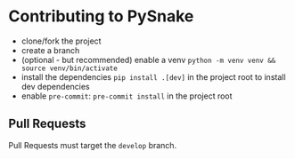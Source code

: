 # Contributing to PySnake

- clone/fork the project
- create a branch
- (optional - but recommended) enable a venv `python -m venv venv && source venv/bin/activate`
- install the dependencies `pip install .[dev]` in the project root to install dev dependencies
- enable `pre-commit`: `pre-commit install` in the project root

## Pull Requests

Pull Requests must target the `develop` branch.
